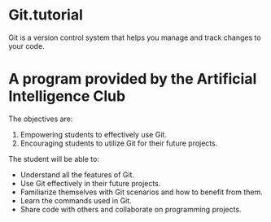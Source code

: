 # Git.tutorial
 Git is a version control system that helps you manage and track changes to your code.
 
# A program provided by the Artificial Intelligence Club
The objectives are:
1. Empowering students to effectively use Git.
2. Encouraging students to utilize Git for their future projects.

The student will be able to:
- Understand all the features of Git.
- Use Git effectively in their future projects.
- Familiarize themselves with Git scenarios and how to benefit from them.
- Learn the commands used in Git.
- Share code with others and collaborate on programming projects.
